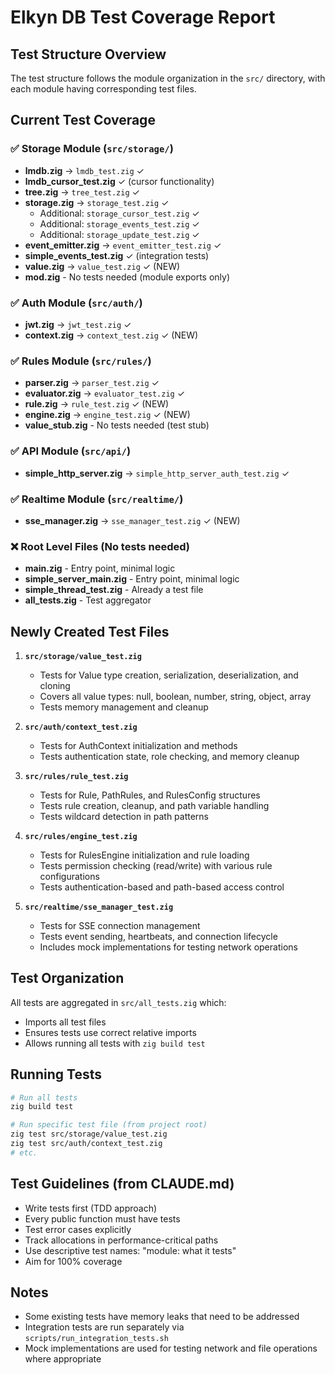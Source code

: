 # Elkyn DB Test Coverage Report

## Test Structure Overview

The test structure follows the module organization in the `src/` directory, with each module having corresponding test files.

## Current Test Coverage

### ✅ Storage Module (`src/storage/`)
- **lmdb.zig** → `lmdb_test.zig` ✓
- **lmdb_cursor_test.zig** ✓ (cursor functionality)
- **tree.zig** → `tree_test.zig` ✓
- **storage.zig** → `storage_test.zig` ✓
  - Additional: `storage_cursor_test.zig` ✓
  - Additional: `storage_events_test.zig` ✓
  - Additional: `storage_update_test.zig` ✓
- **event_emitter.zig** → `event_emitter_test.zig` ✓
- **simple_events_test.zig** ✓ (integration tests)
- **value.zig** → `value_test.zig` ✓ (NEW)
- **mod.zig** - No tests needed (module exports only)

### ✅ Auth Module (`src/auth/`)
- **jwt.zig** → `jwt_test.zig` ✓
- **context.zig** → `context_test.zig` ✓ (NEW)

### ✅ Rules Module (`src/rules/`)
- **parser.zig** → `parser_test.zig` ✓
- **evaluator.zig** → `evaluator_test.zig` ✓
- **rule.zig** → `rule_test.zig` ✓ (NEW)
- **engine.zig** → `engine_test.zig` ✓ (NEW)
- **value_stub.zig** - No tests needed (test stub)

### ✅ API Module (`src/api/`)
- **simple_http_server.zig** → `simple_http_server_auth_test.zig` ✓

### ✅ Realtime Module (`src/realtime/`)
- **sse_manager.zig** → `sse_manager_test.zig` ✓ (NEW)

### ❌ Root Level Files (No tests needed)
- **main.zig** - Entry point, minimal logic
- **simple_server_main.zig** - Entry point, minimal logic
- **simple_thread_test.zig** - Already a test file
- **all_tests.zig** - Test aggregator

## Newly Created Test Files

1. **`src/storage/value_test.zig`**
   - Tests for Value type creation, serialization, deserialization, and cloning
   - Covers all value types: null, boolean, number, string, object, array
   - Tests memory management and cleanup

2. **`src/auth/context_test.zig`**
   - Tests for AuthContext initialization and methods
   - Tests authentication state, role checking, and memory cleanup

3. **`src/rules/rule_test.zig`**
   - Tests for Rule, PathRules, and RulesConfig structures
   - Tests rule creation, cleanup, and path variable handling
   - Tests wildcard detection in path patterns

4. **`src/rules/engine_test.zig`**
   - Tests for RulesEngine initialization and rule loading
   - Tests permission checking (read/write) with various rule configurations
   - Tests authentication-based and path-based access control

5. **`src/realtime/sse_manager_test.zig`**
   - Tests for SSE connection management
   - Tests event sending, heartbeats, and connection lifecycle
   - Includes mock implementations for testing network operations

## Test Organization

All tests are aggregated in `src/all_tests.zig` which:
- Imports all test files
- Ensures tests use correct relative imports
- Allows running all tests with `zig build test`

## Running Tests

```bash
# Run all tests
zig build test

# Run specific test file (from project root)
zig test src/storage/value_test.zig
zig test src/auth/context_test.zig
# etc.
```

## Test Guidelines (from CLAUDE.md)

- Write tests first (TDD approach)
- Every public function must have tests
- Test error cases explicitly
- Track allocations in performance-critical paths
- Use descriptive test names: "module: what it tests"
- Aim for 100% coverage

## Notes

- Some existing tests have memory leaks that need to be addressed
- Integration tests are run separately via `scripts/run_integration_tests.sh`
- Mock implementations are used for testing network and file operations where appropriate